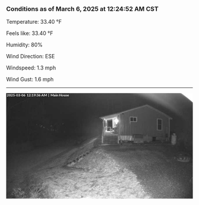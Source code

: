 ### Conditions as of March 6, 2025 at 12:24:52 AM CST 

Temperature: 33.40 &deg;F

Feels like: 33.40 &deg;F

Humidity: 80%

Wind Direction: ESE

Windspeed: 1.3 mph

Wind Gust: 1.6 mph

---

<img src="./images/latest.jpeg"/>


